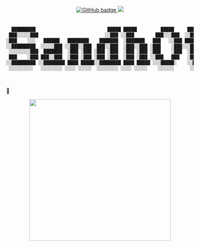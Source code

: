 <p align="center">
  <a href="https://github.com/sandh0t?tab=followers">
    <img src="https://img.shields.io/github/followers/sandh0t?label=Followers&logo=GitHub&style=for-the-badge" alt="GitHub badge" />
  </a>
  <a href="http://twitter.com/sandh0t">
    <img src="https://img.shields.io/twitter/follow/sandh0t?label=Twitter&logo=twitter&style=for-the-badge" />
  </a>
</p>


### 
```bash

  █████████                           █████ █████         █████     █████   
 ███░░░░░███                         ░░███ ░░███        ███░░░███  ░░███    
░███    ░░░   ██████   ████████    ███████  ░███████   ███   ░░███ ███████  
░░█████████  ░░░░░███ ░░███░░███  ███░░███  ░███░░███ ░███    ░███░░░███░   
 ░░░░░░░░███  ███████  ░███ ░███ ░███ ░███  ░███ ░███ ░███    ░███  ░███    
 ███    ░███ ███░░███  ░███ ░███ ░███ ░███  ░███ ░███ ░░███   ███   ░███ ███
░░█████████ ░░████████ ████ █████░░████████ ████ █████ ░░░█████░    ░░█████ 
 ░░░░░░░░░   ░░░░░░░░ ░░░░ ░░░░░  ░░░░░░░░ ░░░░ ░░░░░    ░░░░░░      ░░░░░  
                                                                            
                                                      
```
👋






<p align="center">
  <img src="https://github-readme-stats.vercel.app/api?username=sandh0t&show_icons=true&theme=radical" width="380">

</p>


<!--
**sandh0t/sandh0t** is a ✨ _special_ ✨ repository because its `README.md` (this file) appears on your GitHub profile.

Here are some ideas to get you started:

- 🔭 I’m currently working on ...
- 🌱 I’m currently learning ...
- 👯 I’m looking to collaborate on ...
- 🤔 I’m looking for help with ...
- 💬 Ask me about ...
- 📫 How to reach me: ...
- 😄 Pronouns: ...
- ⚡ Fun fact: ...
-->




